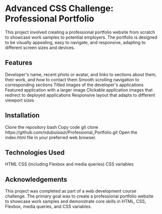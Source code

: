 <h1>Advanced CSS Challenge: Professional Portfolio</h1>
This project involved creating a professional portfolio website from scratch to showcase work samples to potential employers. The portfolio is designed to be visually appealing, easy to navigate, and responsive, adapting to different screen sizes and devices.

<h2>Features</h2>
Developer's name, recent photo or avatar, and links to sections about them, their work, and how to contact them
Smooth scrolling navigation to corresponding sections
Titled images of the developer's applications
Featured application with a larger image
Clickable application images that redirect to deployed applications
Responsive layout that adapts to different viewport sizes
<h2>Installation</h2>
Clone the repository
bash
Copy code
git clone https://github.com/ndubuisiazi/Professional_Portfolio.git
Open the index.html file in your preferred web browser.
<h2>Technologies Used</h2>
HTML
CSS (including Flexbox and media queries)
CSS variables
<h2>Acknowledgements</h2>
This project was completed as part of a web development course challenge. The primary goal was to create a professional portfolio website to showcase work samples and demonstrate core skills in HTML, CSS, Flexbox, media queries, and CSS variables.
